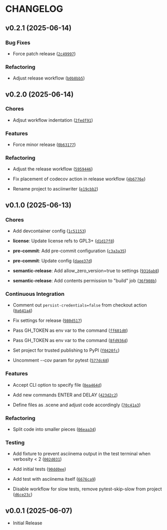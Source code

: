 # CHANGELOG


## v0.2.1 (2025-06-14)

### Bug Fixes

- Force patch release
  ([`2c49997`](https://github.com/russoz/asciinwriter/commit/2c49997f96e93782b966551d610cd664cfeb6dfd))

### Refactoring

- Adjust release workflow
  ([`b0b8bb5`](https://github.com/russoz/asciinwriter/commit/b0b8bb5a9d2e8b56e02646b47d4e38ff89922154))


## v0.2.0 (2025-06-14)

### Chores

- Adjsut workflow indentation
  ([`2fedf91`](https://github.com/russoz/asciinwriter/commit/2fedf9168a121f38c612dd777e4c98c454cb646f))

### Features

- Force minor release
  ([`0b63177`](https://github.com/russoz/asciinwriter/commit/0b6317788ad1e01dab45aaf99e21d5e68ad1e927))

### Refactoring

- Adjust the release workflow
  ([`5959446`](https://github.com/russoz/asciinwriter/commit/5959446a24c3143fc435f332c8588bb07cb8516d))

- Fix placement of codecov action in release workflow
  ([`4b6776e`](https://github.com/russoz/asciinwriter/commit/4b6776e15e944eeccd25511ea54ff4322bbae188))

- Rename project to asciinwriter
  ([`e19cbb2`](https://github.com/russoz/asciinwriter/commit/e19cbb24bb0afc326774b1fbd22bbe163313bed4))


## v0.1.0 (2025-06-13)

### Chores

- Add devcontainer config
  ([`1c51153`](https://github.com/russoz/asciinwriter/commit/1c511533bd8c2187f1f5a750f917a65fdb396fd6))

- **license**: Update license refs to GPL3+
  ([`d1d17f8`](https://github.com/russoz/asciinwriter/commit/d1d17f82b06f332ffefa949a9109cb7680ca70e5))

- **pre-commit**: Add pre-commit configuration
  ([`c3a3a35`](https://github.com/russoz/asciinwriter/commit/c3a3a350a79f45bf664cde7fbe9fe9c1c24a3049))

- **pre-commit**: Update config
  ([`daee37d`](https://github.com/russoz/asciinwriter/commit/daee37da9aa074adf846f137edecbf725259d538))

- **semantic-release**: Add allow_zero_version=true to settings
  ([`9316ab8`](https://github.com/russoz/asciinwriter/commit/9316ab8fc99f77de949bef40191bda8186851204))

- **semantic-release**: Add contents permission to "build" job
  ([`36f908b`](https://github.com/russoz/asciinwriter/commit/36f908b6fc295e278997c493119f95147290a863))

### Continuous Integration

- Comment out `persist-credentials=false` from checkout action
  ([`0a641a4`](https://github.com/russoz/asciinwriter/commit/0a641a4fdd02ab186f0c65e358b0c79bca355a32))

- Fix settings for release
  ([`980d517`](https://github.com/russoz/asciinwriter/commit/980d517ca0391274144466142049addd4448f527))

- Pass GH_TOKEN as env var to the command
  ([`ff601d0`](https://github.com/russoz/asciinwriter/commit/ff601d072ca3013fb43e590f298ea3799e7f54ee))

- Pass GH_TOKEN as env var to the command
  ([`8fd9364`](https://github.com/russoz/asciinwriter/commit/8fd93649e1b2db4710b98a8efb49e7f4df9d00ca))

- Set project for trusted publishing to PyPI
  ([`f0420fc`](https://github.com/russoz/asciinwriter/commit/f0420fc3aa6182ee79aa093b38047ccf53b0a436))

- Uncomment --cov param for pytest
  ([`577dc68`](https://github.com/russoz/asciinwriter/commit/577dc683831022c73dda86174091db1a58464a05))

### Features

- Accept CLI option to specify file
  ([`0ea464d`](https://github.com/russoz/asciinwriter/commit/0ea464d703b16dc542815be24cbca07df5f64cc2))

- Add new commands ENTER and DELAY
  ([`423d2c2`](https://github.com/russoz/asciinwriter/commit/423d2c255ef798b8962810fcc448df766bd961a5))

- Define files as .scene and adjust code accordingly
  ([`70c41a3`](https://github.com/russoz/asciinwriter/commit/70c41a3071bcf9550190c70d49590e4492fc5d11))

### Refactoring

- Split code into smaller pieces
  ([`06eaa34`](https://github.com/russoz/asciinwriter/commit/06eaa34d5c734694ce281096dec5a772e20637b4))

### Testing

- Add fixture to prevent asciinema output in the test terminal when verbosity < 2
  ([`002d031`](https://github.com/russoz/asciinwriter/commit/002d031d0c29387aa9439b9b0c4d53c51ebeb0f7))

- Add initial tests
  ([`90dd0ee`](https://github.com/russoz/asciinwriter/commit/90dd0eea72717b60019e40bca21b4eae29efbae3))

- Add test with asciinema itself
  ([`6676ca9`](https://github.com/russoz/asciinwriter/commit/6676ca9a52805becbb93cfb16df01116937eccc0))

- Disable workflow for slow tests, remove pytest-skip-slow from project
  ([`d6ce23c`](https://github.com/russoz/asciinwriter/commit/d6ce23c0d8a9c2f3868447243a51166cfd17e84c))


## v0.0.1 (2025-06-07)

- Initial Release
